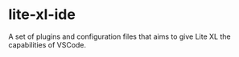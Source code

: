 # lite-xl-ide
A set of plugins and configuration files that aims to give Lite XL the capabilities of VSCode.
